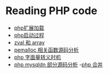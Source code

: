 Reading PHP code
===================


- [php扩展加载](https://github.com/769344359/reading-php7-code/blob/master/%E6%89%A9%E5%B1%95%E5%8A%A0%E8%BD%BD.md)
- [php启动过程](https://github.com/769344359/reading-php7-code/blob/master/php%E5%90%AF%E5%8A%A8.md)
- [zval 和 array](https://github.com/769344359/reading-php7-code/blob/master/zval%E5%92%8Carray.md)
- [pemalloc 相关函数源码分析](https://github.com/769344359/reading-php7-code/blob/master/pemalloc%E7%9B%B8%E5%85%B3.md)
- [php 字面量转义时机](https://github.com/769344359/reading-php7-code/blob/master/php_%E8%BD%AC%E4%B9%89%E7%9B%B8%E5%85%B3.md)
- [php mysqldn 部分源码分析](https://github.com/769344359/reading-php7-code/blob/master/pdo%20_mysql.md)
-[php  合并](https://segmentfault.com/a/1190000007882768)
